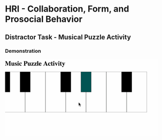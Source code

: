 # HRI - Collaboration, Form, and Prosocial Behavior
## Distractor Task - Musical Puzzle Activity

### Demonstration
<img src="README_resources/music_task.gif"></img>
